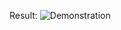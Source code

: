 Result:
![Demonstration](https://github.com/oxtaco/task-tracker/blob/master/demonstration.png?raw=true)
